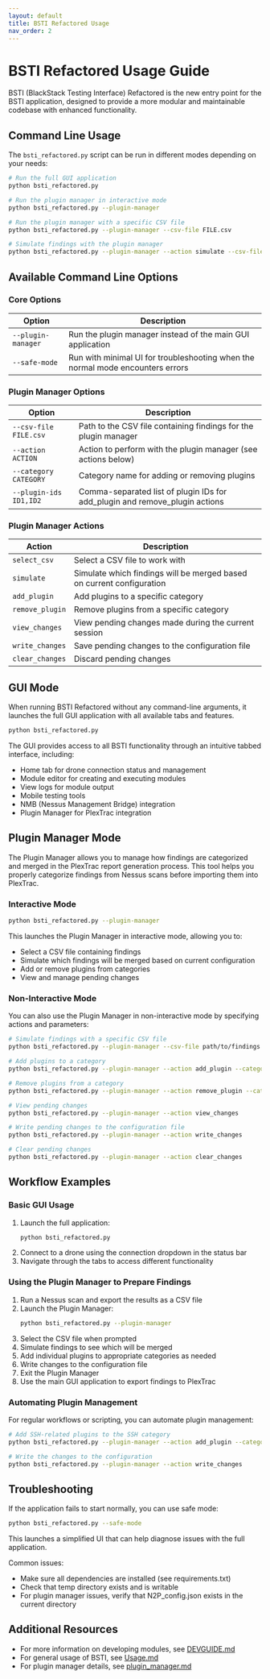 ```yaml
---
layout: default
title: BSTI Refactored Usage
nav_order: 2
---
```


# BSTI Refactored Usage Guide

BSTI (BlackStack Testing Interface) Refactored is the new entry point for the BSTI application, designed to provide a more modular and maintainable codebase with enhanced functionality.

## Command Line Usage

The `bsti_refactored.py` script can be run in different modes depending on your needs:

```bash
# Run the full GUI application
python bsti_refactored.py

# Run the plugin manager in interactive mode
python bsti_refactored.py --plugin-manager

# Run the plugin manager with a specific CSV file
python bsti_refactored.py --plugin-manager --csv-file FILE.csv

# Simulate findings with the plugin manager
python bsti_refactored.py --plugin-manager --action simulate --csv-file FILE.csv
```

## Available Command Line Options

### Core Options

| Option | Description |
|--------|-------------|
| `--plugin-manager` | Run the plugin manager instead of the main GUI application |
| `--safe-mode` | Run with minimal UI for troubleshooting when the normal mode encounters errors |

### Plugin Manager Options

| Option | Description |
|--------|-------------|
| `--csv-file FILE.csv` | Path to the CSV file containing findings for the plugin manager |
| `--action ACTION` | Action to perform with the plugin manager (see actions below) |
| `--category CATEGORY` | Category name for adding or removing plugins |
| `--plugin-ids ID1,ID2` | Comma-separated list of plugin IDs for add_plugin and remove_plugin actions |

### Plugin Manager Actions

| Action | Description |
|--------|-------------|
| `select_csv` | Select a CSV file to work with |
| `simulate` | Simulate which findings will be merged based on current configuration |
| `add_plugin` | Add plugins to a specific category |
| `remove_plugin` | Remove plugins from a specific category |
| `view_changes` | View pending changes made during the current session |
| `write_changes` | Save pending changes to the configuration file |
| `clear_changes` | Discard pending changes |

## GUI Mode

When running BSTI Refactored without any command-line arguments, it launches the full GUI application with all available tabs and features.

```bash
python bsti_refactored.py
```

The GUI provides access to all BSTI functionality through an intuitive tabbed interface, including:

- Home tab for drone connection status and management
- Module editor for creating and executing modules
- View logs for module output
- Mobile testing tools
- NMB (Nessus Management Bridge) integration
- Plugin Manager for PlexTrac integration

## Plugin Manager Mode

The Plugin Manager allows you to manage how findings are categorized and merged in the PlexTrac report generation process. This tool helps you properly categorize findings from Nessus scans before importing them into PlexTrac.

### Interactive Mode

```bash
python bsti_refactored.py --plugin-manager
```

This launches the Plugin Manager in interactive mode, allowing you to:
- Select a CSV file containing findings
- Simulate which findings will be merged based on current configuration
- Add or remove plugins from categories
- View and manage pending changes

### Non-Interactive Mode

You can also use the Plugin Manager in non-interactive mode by specifying actions and parameters:

```bash
# Simulate findings with a specific CSV file
python bsti_refactored.py --plugin-manager --csv-file path/to/findings.csv --action simulate

# Add plugins to a category
python bsti_refactored.py --plugin-manager --action add_plugin --category "SSL" --plugin-ids "42873,10863"

# Remove plugins from a category
python bsti_refactored.py --plugin-manager --action remove_plugin --category "SSL" --plugin-ids "42873"

# View pending changes
python bsti_refactored.py --plugin-manager --action view_changes

# Write pending changes to the configuration file
python bsti_refactored.py --plugin-manager --action write_changes

# Clear pending changes
python bsti_refactored.py --plugin-manager --action clear_changes
```

## Workflow Examples

### Basic GUI Usage

1. Launch the full application:
   ```bash
   python bsti_refactored.py
   ```
2. Connect to a drone using the connection dropdown in the status bar
3. Navigate through the tabs to access different functionality

### Using the Plugin Manager to Prepare Findings

1. Run a Nessus scan and export the results as a CSV file
2. Launch the Plugin Manager:
   ```bash
   python bsti_refactored.py --plugin-manager
   ```
3. Select the CSV file when prompted
4. Simulate findings to see which will be merged
5. Add individual plugins to appropriate categories as needed
6. Write changes to the configuration file
7. Exit the Plugin Manager
8. Use the main GUI application to export findings to PlexTrac

### Automating Plugin Management

For regular workflows or scripting, you can automate plugin management:

```bash
# Add SSH-related plugins to the SSH category
python bsti_refactored.py --plugin-manager --action add_plugin --category "SSH" --plugin-ids "10881,10862,90317"

# Write the changes to the configuration
python bsti_refactored.py --plugin-manager --action write_changes
```

## Troubleshooting

If the application fails to start normally, you can use safe mode:

```bash
python bsti_refactored.py --safe-mode
```

This launches a simplified UI that can help diagnose issues with the full application.

Common issues:
- Make sure all dependencies are installed (see requirements.txt)
- Check that temp directory exists and is writable
- For plugin manager issues, verify that N2P_config.json exists in the current directory

## Additional Resources

- For more information on developing modules, see [DEVGUIDE.md](../DEVGUIDE.md)
- For general usage of BSTI, see [Usage.md](Usage.md)
- For plugin manager details, see [plugin_manager.md](plugin_manager.md) 